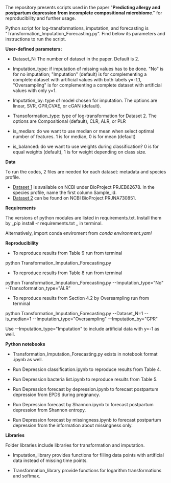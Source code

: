 The repository presents scripts used in the paper "**Predicting allergy and postpartum depression from incomplete compositional microbiome**." for reproducibility and further usage.

Python script for log-transformations, imputation, and forecasting is "Transformation_Imputation_Forecasting.py". Find below its parameters and instructions to run the script.


**User-defined parameters:**

- Dataset_N: The number of dataset in the paper. Default is 2.

- Imputation_type: if imputation of missing values has to be done. "No" is for no imputation; "Imputation" (default) is for complementing a complete dataset with artificial values with both labels y=-1,1, "Oversampling" is for complementing a complete dataset with artificial values with only y=1.

- Imputation_by: type of model chosen for imputation. The options are linear, SVR, GPR,CVAE, or cGAN (default).

- Transoformation_type: type of log-transformation for Dataset 2. The options are Compositional (default), CLR, ALR, or PLR

- is_median: do we want to use median or mean when select optimal number of features. 1 is for median, 0 is for mean (default)

- is_balanced: do we want to use weights during classification? 0 is for equal weights (default), 1 is for weight depending on class size.

**Data**

To run the codes, 2 files are needed for each dataset: metadata and species profile.

- [Dataset 1](https://www.ncbi.nlm.nih.gov/bioproject/?term=PRJEB62678) is available on NCBI under BioProject PRJEB62678. In the species profile, name the first column Sample_id.
- [Dataset 2](https://www.ncbi.nlm.nih.gov/bioproject/?term=PRJNA730851) can be found on NCBI BioProject PRJNA730851.

**Requirements** 

The versions of python modules are listed in requirements.txt. Install them by _pip install -r requirements.txt _ in terminal.

Alternatively, import conda enviroment from _conda environment.yaml_

**Reproducibility**

- To reproduce results from Table 9 run from terminal 

python Transformation_Imputation_Forecasting.py

- To reproduce results from Table 8 run from terminal

python Transformation_Imputation_Forecasting.py --Imputation_type="No" --Transoformation_type="ALR"

- To reproduce results from Section 4.2 by Oversampling run from terminal

python Transformation_Imputation_Forecasting.py --Dataset_N=1 --is_median=1 --Imputation_type="Oversampling" --Imputation_by="GPR"

Use --Imputation_type="Imputation" to include artificial data with y=-1 as well.

**Python notebooks**

- Transformation_Imputation_Forecasting.py exists in notebook format .ipynb as well.

- Run Depression classification.ipynb to reproduce results from Table 4.

- Run Depression bacteria list.ipynb to reproduce results from Table 5.

- Run Depression forecast by depression.ipynb to forecast postpartum depression from EPDS during pregnancy.

- Run Depression forecast by Shannon.ipynb to forecast postpartum depression from Shannon entropy.

- Run Depression forecast by missingness.ipynb to forecast postpartum depression from the information about missingness only.

**Libraries**

Folder libraries include libraries for transformation and imputation.

- Imputation_library provides functions for filling data points with artificial data instead of missing  time points.

- Transformation_library provide functions for logarithm transformations and softmax.



